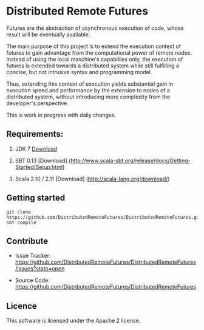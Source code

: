 Distributed Remote Futures
==========================

Futures are the abstraction of asynchronous execution of code, whose result will be eventually available. 

The main purpose of this project is to extend the execution context of futures to gain advantage from the computational power of remote nodes.
Instead of using the local maschine's capabiliies only, the execution of futures is extended towards a distributed system
while still fulfilling a concise, but not intrusive syntax and programming model.

Thus, extending this context of execution yields substantial gain in execution speed and performance
by the extension to nodes of a distributed system, without introducing more complexity from the developer's perspective.


This is work in progress with daily changes.



Requirements:
--------

1) JDK 7 [Download](http://www.oracle.com/technetwork/java/javase/downloads/jdk7-downloads-1880260.html)

2) SBT 0.13 [Download] (http://www.scala-sbt.org/release/docs/Getting-Started/Setup.html)

3) Scala 2.10 / 2.11 [Download] (http://scala-lang.org/download/)



Getting started
-----------------

    git clone https://github.com/DistributedRemoteFutures/DistributedRemoteFutures.git
    sbt compile


Contribute
----------
- Issue Tracker: https://github.com/DistributedRemoteFutures/DistributedRemoteFutures/issues?state=open

- Source Code: https://github.com/DistributedRemoteFutures/DistributedRemoteFutures

Licence
----------

This software is licensed under the Apache 2 license.


